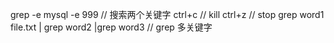grep -e mysql -e 999  // 搜索两个关键字
ctrl+c // kill
ctrl+z // stop
grep word1 file.txt | grep word2 |grep word3 // grep 多关键字

